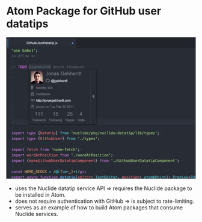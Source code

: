 # Atom Package for GitHub user datatips

![Screenshot](screenshot.png)

- uses the Nuclide datatip service API => requires the Nuclide package to be installed in Atom.
- does not require authentication with GitHub => is subject to rate-limiting.
- serves as an example of how to build Atom packages that consume Nuclide services.
